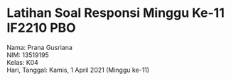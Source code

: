 # Latihan Soal Responsi Minggu Ke-11 IF2210 PBO

Nama: Prana Gusriana <br>
NIM: 13519195 <br>
Kelas: K04 <br>
Hari, Tanggal: Kamis, 1 April 2021 (Minggu ke-11)
